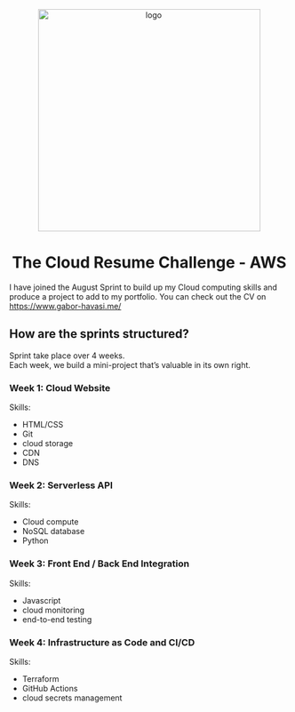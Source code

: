 <div align="center">
    <img src="https://i.ibb.co/VqwYV9X/cloudresulechallenge.png" alt="logo" width="400"/>
</div>
<h1 align="center">The Cloud Resume Challenge - AWS </h1>

I have joined the August Sprint to build up my Cloud computing skills and produce a project to add to my portfolio.
You can check out the CV on https://www.gabor-havasi.me/

## How are the sprints structured?     

Sprint take place over 4 weeks.    
Each week, we build a mini-project that’s valuable in its own right.   

### Week 1: Cloud Website
Skills:  
 - HTML/CSS
 - Git
 - cloud storage
 - CDN
  - DNS

### Week 2: Serverless API
Skills: 
 - Cloud compute 
  - NoSQL database 
   - Python

### Week 3: Front End / Back End Integration
Skills: 
 - Javascript
  - cloud monitoring 
   - end-to-end testing

### Week 4: Infrastructure as Code and CI/CD
Skills: 
 - Terraform
 - GitHub Actions 
 - cloud secrets management
